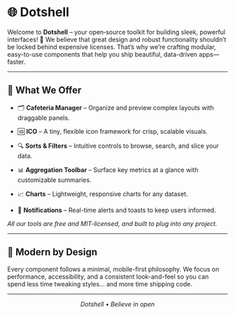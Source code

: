 # 🌐 Dotshell

Welcome to **Dotshell** – your open‐source toolkit for building sleek, powerful interfaces! 🚀 We believe that great design and robust functionality shouldn’t be locked behind expensive licenses. That’s why we’re crafting modular, easy-to-use components that help you ship beautiful, data-driven apps—faster.

---

## 🔧 What We Offer

- 🗂 **Cafeteria Manager** – Organize and preview complex layouts with draggable panels.  
- 🆔 **ICO** – A tiny, flexible icon framework for crisp, scalable visuals.
   
- 🔍 **Sorts & Filters** – Intuitive controls to browse, search, and slice your data.  
- 📊 **Aggregation Toolbar** – Surface key metrics at a glance with customizable summaries.  
- 📈 **Charts** – Lightweight, responsive charts for any dataset.  
- 🔔 **Notifications** – Real-time alerts and toasts to keep users informed.  

_All our tools are free and MIT-licensed, and built to plug into any project._

---

## 🎨 Modern by Design

Every component follows a minimal, mobile-first philosophy. We focus on performance, accessibility, and a consistent look-and-feel so you can spend less time tweaking styles... and more time shipping code.

---

<p align="center">
  <em>Dotshell • Believe in open</em>  
</p>
